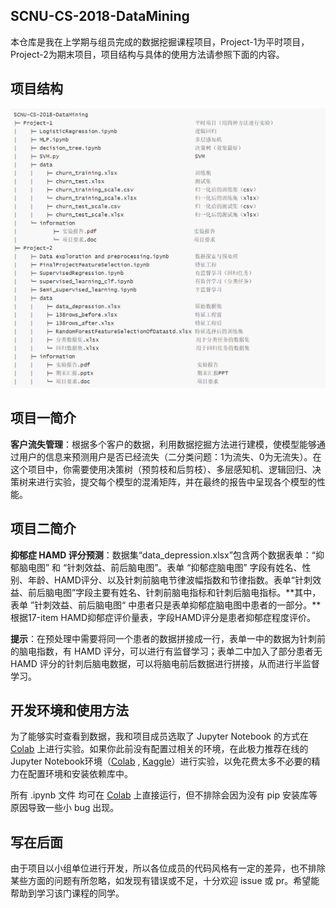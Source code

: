 ## SCNU-CS-2018-DataMining
本仓库是我在上学期与组员完成的数据挖掘课程项目，Project-1为平时项目，Project-2为期末项目，项目结构与具体的使用方法请参照下面的内容。



## 项目结构

![项目结构](https://github.com/charfole/SCNU-CS-2018-DataMining/blob/master/images/%E9%A1%B9%E7%9B%AE%E7%BB%93%E6%9E%84%E5%9B%BE.png)


## 项目一简介

**客户流失管理**：根据多个客户的数据，利用数据挖掘方法进行建模，使模型能够通过用户的信息来预测用户是否已经流失（二分类问题：1为流失、0为无流失）。在这个项目中，你需要使用决策树（预剪枝和后剪枝）、多层感知机、逻辑回归、决策树来进行实验，提交每个模型的混淆矩阵，并在最终的报告中呈现各个模型的性能。


## 项目二简介

**抑郁症 HAMD 评分预测**：数据集“data_depression.xlsx”包含两个数据表单：“抑郁脑电图” 和 “针刺效益、前后脑电图”。表单 “抑郁症脑电图” 字段有姓名、性别、年龄、HAMD评分、以及针刺前脑电节律波幅指数和节律指数。表单“针刺效益、前后脑电图”字段主要有姓名、针刺前脑电指标和针刺后脑电指标。**其中，表单 ”针刺效益、前后脑电图“ 中患者只是表单抑郁症脑电图中患者的一部分。**根据17-item HAMD抑郁症评价量表，字段HAMD评分是患者抑郁症程度评价。

**提示**：在预处理中需要将同一个患者的数据拼接成一行，表单一中的数据为针刺前的脑电指数，有 HAMD 评分，可以进行有监督学习；表单二中加入了部分患者无 HAMD 评分的针刺后脑电数据，可以将脑电前后数据进行拼接，从而进行半监督学习。



## 开发环境和使用方法

为了能够实时查看到数据，我和项目成员选取了 Jupyter Notebook 的方式在 [Colab](https://colab.research.google.com/notebooks/intro.ipynb) 上进行实验。如果你此前没有配置过相关的环境，在此极力推荐在线的 Jupyter Notebook环境（[Colab](https://colab.research.google.com/notebooks/intro.ipynb) , [Kaggle](https://www.kaggle.com/notebooks?sortBy=dateRun&tab=profile)）进行实验，以免花费太多不必要的精力在配置环境和安装依赖库中。

所有 .ipynb 文件 均可在 [Colab](https://colab.research.google.com/notebooks/intro.ipynb) 上直接运行，但不排除会因为没有 pip 安装库等原因导致一些小 bug 出现。



## 写在后面

由于项目以小组单位进行开发，所以各位成员的代码风格有一定的差异，也不排除某些方面的问题有所忽略，如发现有错误或不足，十分欢迎 issue 或 pr。希望能帮助到学习该门课程的同学。
